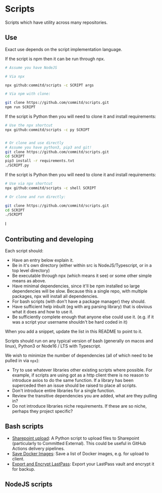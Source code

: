 # Scripts

Scripts which have utility across many repositories.

## Use

Exact use depends on the script implementation language.

If the script is npm then it can be run through npx.

```bash
# Assume you have NodeJS

# Via npx

npx github:commitd/scripts -c SCRIPT args

# Via npm with clone:

git clone https://github.com/commitd/scripts.git
npm run SCRIPT
```

If the script is Python then you will need to clone it and install requirements:

```bash
# Use the npx shortcut
npx github:commitd/scripts -c py SCRIPT


# Or clone and use directly
# Assume you have python3, pip3 and git!
git clone https://github.com/commitd/scripts.git
cd SCRIPT
pip3 install -r requirements.txt
./SCRIPT.py
```

If the script is Python then you will need to clone it and install requirements:

```bash
# Use via npx shortcut
npx github:commitd/scripts -c shell SCRIPT

# Or clone and run directly:

git clone https://github.com/commitd/scripts.git
cd SCRIPT
./SCRIPT
```

I

## Contributing and developing

Each script should:

- Have an entry below explain it.
- Be in it's own directory (either within src is NodeJS/Typescript, or in a top level directory)
- Be executable through npx (which means it see) or some other simple means as above.
- Have minimal dependencies, since it'll be npm installed so large dependencies will be slow. Because this a single repo, with multiple packages, npx will install all dependencies.
- For bash scripts (with don't have a package manager) they should.
- Have sufficient help inbuilt (eg with arg parsing library) that is obvious what it does and how to use it.
- Be sufficiently complete enough that anyone else could use it. (e.g. if it was a script your username shouldn't be hard coded in it)

When you add a snippet, update the list in this README to point to it.

Scripts should run on any typical version of bash (generally on macos and linux), Python3 or Node16 / LTS with Typescript.

We wish to minimize the number of dependencies (all of which need to be pulled in via `npx`):

- Try to use whatever libraries other existing scripts where possible. For example, if scripts are using got as a http client there is no reason to introduce axios to do the same function. If a library has been superceded then an issue should be raised to place all scripts.
- Don't introduce entire libraries for a single function.
- Review the transitive dependencies you are added, what are they pulling in?
- Do not introduce libraries niche requirements. If these are so niche, perhaps they project specific?

## Bash scripts

- [Sharepoint upload](/sharepoint-upload): A Python script to upload files to Sharepoint (particularly to Committed External). This could be useful in GitHub Actions delivery pipelines.
- [Save Docker Images](/save-docker-images): Save a list of Docker images, e.g. for upload to client.
- [Export and Encrypt LastPass](./export-lastpass): Export your LastPass vault and encrypt it for backup.

## NodeJS scripts
